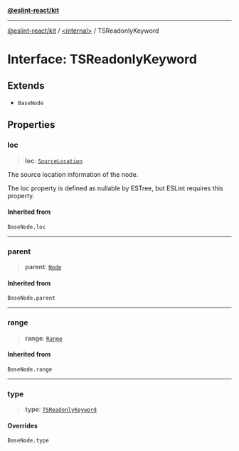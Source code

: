 [**@eslint-react/kit**](../../README.md)

***

[@eslint-react/kit](../../README.md) / [\<internal\>](../README.md) / TSReadonlyKeyword

# Interface: TSReadonlyKeyword

## Extends

- `BaseNode`

## Properties

### loc

> **loc**: [`SourceLocation`](SourceLocation.md)

The source location information of the node.

The loc property is defined as nullable by ESTree, but ESLint requires this property.

#### Inherited from

`BaseNode.loc`

***

### parent

> **parent**: [`Node`](../type-aliases/Node.md)

#### Inherited from

`BaseNode.parent`

***

### range

> **range**: [`Range`](../type-aliases/Range.md)

#### Inherited from

`BaseNode.range`

***

### type

> **type**: [`TSReadonlyKeyword`](../README.md#tsreadonlykeyword)

#### Overrides

`BaseNode.type`

